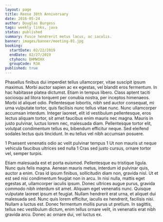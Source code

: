 ```yaml
---
layout: page
title: Reese 30th Anniversary
date: 2016-05-24
author: Douglas Burgess
tags: weekly links, java
status: published
summary: Fusce hendrerit metus lacus, ac iaculis.
banner: images/banner/meeting-01.jpg
booking:
  startDate: 02/22/2019
  endDate: 02/27/2019
  ctyhocn: BHMWIHX
  groupCode: R3A
published: true
---
```

Phasellus finibus dui imperdiet tellus ullamcorper, vitae suscipit ipsum maximus. Morbi auctor sapien ac ex egestas, vel blandit eros fermentum. In hac habitasse platea dictumst. Etiam in tempus libero. Class aptent taciti sociosqu ad litora torquent per conubia nostra, per inceptos himenaeos. Morbi id aliquet odio. Pellentesque lobortis, nibh sed auctor consequat, mi urna vulputate tortor, quis facilisis nunc tellus vitae nunc. Nunc ullamcorper accumsan interdum. Integer laoreet, elit id vestibulum pellentesque, eros lectus aliquam tortor, sit amet faucibus enim mauris nec magna. Mauris in justo pulvinar, luctus lorem nec, malesuada diam. Pellentesque tortor elit, volutpat condimentum tellus eu, bibendum efficitur neque. Sed eleifend sodales lectus quis tincidunt. In eu tellus vel nibh accumsan posuere.

1 Praesent venenatis odio ac velit pulvinar tempus
1 Ut non mauris ut neque vehicula faucibus ultrices sed nulla
1 Cras sed justo cursus, ornare tortor vel, semper turpis.

Etiam malesuada est et porta euismod. Pellentesque eu tristique ligula. Nunc quis felis magna. Aenean mauris metus, interdum id pulvinar quis, auctor a enim. Cras id ipsum finibus, sollicitudin diam non, gravida nisl. Ut et est sed nisi condimentum feugiat non in arcu. In nisi nulla, mattis eget egestas at, ullamcorper iaculis ipsum. Donec ultrices augue purus, gravida commodo nibh interdum sit amet. Aliquam eget venenatis nunc. Quisque vulputate laoreet ipsum et feugiat. Nullam hendrerit erat urna, et aliquet dui malesuada sed. Nunc quis lorem efficitur, iaculis ex hendrerit, facilisis nisi. Nullam a luctus est. Donec fermentum mollis purus ut pretium. In sagittis, tellus nec vestibulum dictum, enim tellus ornare velit, in venenatis erat nibh gravida arcu. Donec ac ornare dui, vel luctus ex.
